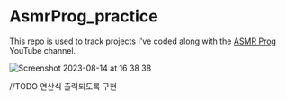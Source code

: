 # AsmrProg_practice
This repo is used to track projects I've coded along with the <a href ='https://www.youtube.com/watch?v=sBJmRD7kNTk&ab_channel=AsmrProg'>ASMR Prog</a> YouTube channel.

![Screenshot 2023-08-14 at 16 38 38](https://github.com/boingkimm/miniProjects/assets/138134826/f8cf46b4-b904-4b1f-a63e-0ac0bbec9528)

//TODO 연산식 출력되도록 구현
